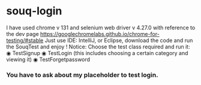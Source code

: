 # souq-login
I have used chrome v 131 and selenium web driver v 4.27.0 with reference to the dev page https://googlechromelabs.github.io/chrome-for-testing/#stable
Just use IDE: IntelliJ, or Eclipse, download the code and run the SouqTest and enjoy !
Notice: Choose the test class required and run it:
◉ TestSignup
◉ TestLogin (this includes choosing a certain category and viewing it)
◉ TestForgetpassword
### You have to ask about my placeholder <my-password> to test login.
